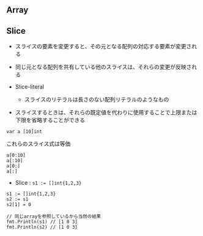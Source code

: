 ## Array


## Slice
- スライスの要素を変更すると、その元となる配列の対応する要素が変更される
- 同じ元となる配列を共有している他のスライスは、それらの変更が反映される

- Slice-literal
  - スライスのリテラルは長さのない配列リテラルのようなもの

- スライスするときは、それらの既定値を代わりに使用することで上限または下限を省略することができる
```
var a [10]int
```
これらのスライス式は等価

```
a[0:10]
a[:10]
a[0:]
a[:]
```
- Slice : `s1 := []int{1,2,3}`

```
s1 := []int{1,2,3}
s2 := s1
s2[1] = 0

// 同じarrayを参照しているから当然の結果
fmt.Println(s1) // [1 0 3]
fmt.Println(s2) // [1 0 3] 
```
